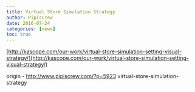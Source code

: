 ```yaml
---
title: Virtual Store Simulation Strategy
author: PipisCrew
date: 2016-07-24
categories: [news]
toc: true
---
```


[http://kascope.com/our-work/virtual-store-simulation-setting-visual-strategy/](http://kascope.com/our-work/virtual-store-simulation-setting-visual-strategy/)

origin - http://www.pipiscrew.com/?p=5923 virtual-store-simulation-strategy